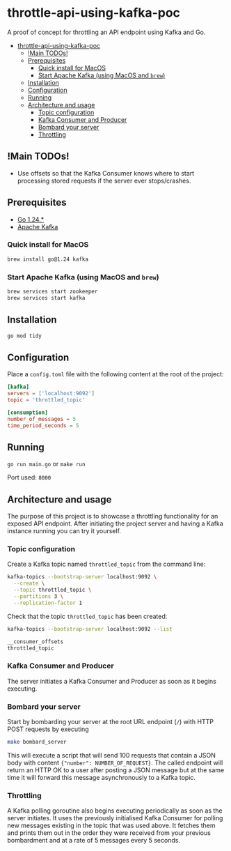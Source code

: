 # throttle-api-using-kafka-poc

A proof of concept for throttling an API endpoint using Kafka and Go.

- [throttle-api-using-kafka-poc](#throttle-api-using-kafka-poc)
  - [!Main TODOs!](#main-todos)
  - [Prerequisites](#prerequisites)
    - [Quick install for MacOS](#quick-install-for-macos)
    - [Start Apache Kafka (using MacOS and `brew`)](#start-apache-kafka-using-macos-and-brew)
  - [Installation](#installation)
  - [Configuration](#configuration)
  - [Running](#running)
  - [Architecture and usage](#architecture-and-usage)
    - [Topic configuration](#topic-configuration)
    - [Kafka Consumer and Producer](#kafka-consumer-and-producer)
    - [Bombard your server](#bombard-your-server)
    - [Throttling](#throttling)

## !Main TODOs!

- Use offsets so that the Kafka Consumer knows where to start processing stored requests if the server ever stops/crashes.

## Prerequisites

- [Go 1.24.\*](https://golang.org/)
- [Apache Kafka](https://kafka.apache.org/)

### Quick install for MacOS

```bash
brew install go@1.24 kafka
```

### Start Apache Kafka (using MacOS and `brew`)

```bash
brew services start zookeeper
brew services start kafka
```

## Installation

```bash
go mod tidy
```

## Configuration

Place a `config.toml` file with the following content at the root of the project:

```toml
[kafka]
servers = ['localhost:9092']
topic = 'throttled_topic'

[consumption]
number_of_messages = 5
time_period_seconds = 5
```

## Running

`go run main.go` or `make run`

Port used: `8000`

## Architecture and usage

The purpose of this project is to showcase a throttling functionality for an exposed API endpoint. After initiating the project server and having a Kafka instance running you can try it yourself.

### Topic configuration

Create a Kafka topic named `throttled_topic` from the command line:

```bash
kafka-topics --bootstrap-server localhost:9092 \
  --create \
  --topic throttled_topic \
  --partitions 3 \
  --replication-factor 1
```

Check that the topic `throttled_topic` has been created:

```bash
kafka-topics --bootstrap-server localhost:9092 --list
```

```bash
__consumer_offsets
throttled_topic
```

### Kafka Consumer and Producer

The server initiates a Kafka Consumer and Producer as soon as it begins executing.

### Bombard your server

Start by bombarding your server at the root URL endpoint (`/`) with HTTP POST requests by executing

```bash
make bombard_server
```

This will execute a script that will send 100 requests that contain a JSON body with content `{"number": NUMBER_OF_REQUEST}`. The called endpoint will return an HTTP OK to a user after posting a JSON message but at the same time it will forward this message asynchronously to a Kafka topic.

### Throttling

A Kafka polling goroutine also begins executing periodically as soon as the server initiates. It uses the previously initialised Kafka Consumer for polling new messages existing in the topic that was used above. It fetches them and prints them out in the order they were received from your previous bombardment and at a rate of 5 messages every 5 seconds.
